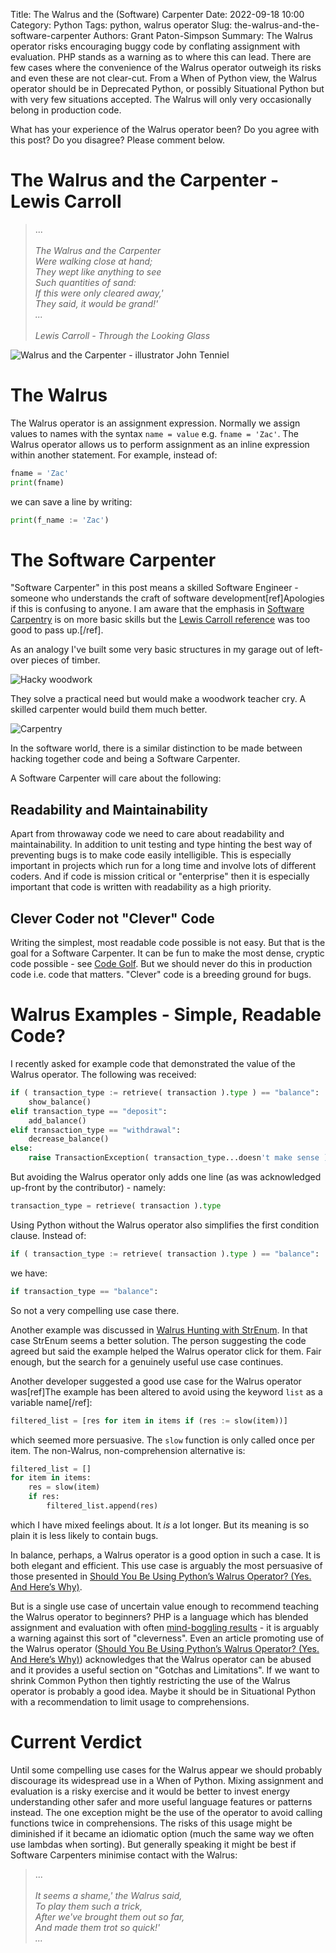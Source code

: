 Title: The Walrus and the (Software) Carpenter
Date: 2022-09-18 10:00
Category: Python
Tags: python, walrus operator
Slug: the-walrus-and-the-software-carpenter
Authors: Grant Paton-Simpson
Summary: The Walrus operator risks encouraging buggy code by conflating assignment with evaluation. PHP stands as a warning as to where this can lead. There are few cases where the convenience of the Walrus operator outweigh its risks and even these are not clear-cut. From a When of Python view, the Walrus operator should be in Deprecated Python, or possibly Situational Python but with very few situations accepted. The Walrus will only very occasionally belong in production code.

What has your experience of the Walrus operator been? Do you agree with this post? Do you disagree? Please comment below.

The Walrus and the Carpenter - Lewis Carroll
============================================

> ...
*<br><br>The Walrus and the Carpenter
<br>    Were walking close at hand;
<br>They wept like anything to see
<br>    Such quantities of sand:
<br>If this were only cleared away,'
<br>    They said, it would be grand!'
<br>...
<br><br>Lewis Carroll - Through the Looking Glass*

![Walrus and the Carpenter - illustrator John Tenniel](images/walrus_and_carpenter.jpg)

The Walrus
==========

The Walrus operator is an assignment expression. Normally we assign values to names with the syntax `name = value` e.g. `fname = 'Zac'`. The Walrus operator allows us to perform assignment as an inline expression within another statement. For example, instead of:

```python
fname = 'Zac'
print(fname)
```
we can save a line by writing:

```python
print(f_name := 'Zac')
```

The Software Carpenter
======================

"Software Carpenter" in this post means a skilled Software Engineer - someone who understands the craft of software development[ref]Apologies if this is confusing to anyone. I am aware that the emphasis in [Software Carpentry](https://www.software.ac.uk/programmes-events/carpentries/software-carpentry) is on more basic skills but the [Lewis Carroll reference](https://www.poetryfoundation.org/poems/43914/the-walrus-and-the-carpenter-56d222cbc80a9) was too good to pass up.[/ref].

As an analogy I've built some very basic structures in my garage out of left-over pieces of timber.

![Hacky woodwork](images/hacky_woodwork.jpg)

They solve a practical need but would make a woodwork teacher cry. A skilled carpenter would build them much better.

![Carpentry](images/carpentry.jpg)

In the software world, there is a similar distinction to be made between hacking together code and being a Software Carpenter.

A Software Carpenter will care about the following:

Readability and Maintainability
-------------------------------

Apart from throwaway code we need to care about readability and maintainability. In addition to unit testing and type hinting the best way of preventing bugs is to make code easily intelligible. This is especially important in projects which run for a long time and involve lots of different coders. And if code is mission critical or "enterprise" then it is especially important that code is written with readability as a high priority.

Clever Coder not "Clever" Code
------------------------------

Writing the simplest, most readable code possible is not easy. But that is the goal for a Software Carpenter. It can be fun to make the most dense, cryptic code possible - see [Code Golf](https://code.golf/). But we should never do this in production code i.e. code that matters. "Clever" code is a breeding ground for bugs.

Walrus Examples - Simple, Readable Code?
========================================

I recently asked for example code that demonstrated the value of the Walrus operator. The following was received:

```python
if ( transaction_type := retrieve( transaction ).type ) == "balance":
    show_balance()
elif transaction_type == "deposit":
    add_balance()
elif transaction_type == "withdrawal":
    decrease_balance()
else:
    raise TransactionException( transaction_type...doesn't make sense )
```

But avoiding the Walrus operator only adds one line (as was acknowledged up-front by the contributor) - namely:

```python
transaction_type = retrieve( transaction ).type
```

Using Python without the Walrus operator also simplifies the first condition clause. Instead of:

```python
if ( transaction_type := retrieve( transaction ).type ) == "balance":
```

we have:

```python
if transaction_type == "balance":
```

So not a very compelling use case there.

Another example was discussed in [Walrus Hunting with StrEnum](https://when-of-python.github.io/blog/walrus-hunting-with-strenum.html). In that case StrEnum seems a better solution. The person suggesting the code agreed but said the example helped the Walrus operator click for them. Fair enough, but the search for a genuinely useful use case continues.

Another developer suggested a good use case for the Walrus operator was[ref]The example has been altered to avoid using the keyword `list` as a variable name[/ref]:

```python
filtered_list = [res for item in items if (res := slow(item))]
```

which seemed more persuasive. The `slow` function is only called once per item. The non-Walrus, non-comprehension alternative is:

```python
filtered_list = []
for item in items:
    res = slow(item)
    if res:
        filtered_list.append(res)
```

which I have mixed feelings about. It *is* a lot longer. But its meaning is so plain it is less likely to contain bugs.

In balance, perhaps, a Walrus operator is a good option in such a case. It is both elegant and efficient. This use case is arguably the most persuasive of those presented in [Should You Be Using Python’s Walrus Operator? (Yes. And Here’s Why)](https://scribe.rip/should-you-be-using-pythons-walrus-operator-yes-and-here-s-why-36297be16907).

But is a single use case of uncertain value enough to recommend teaching the Walrus operator to beginners? PHP is a language which has blended assignment and evaluation with often [mind-boggling results](https://www.php.net/manual/en/language.operators.logical.php) - it is arguably a warning against this sort of "cleverness". Even an article promoting use of the Walrus operator ([Should You Be Using Python’s Walrus Operator? (Yes. And Here’s Why)](https://scribe.rip/should-you-be-using-pythons-walrus-operator-yes-and-here-s-why-36297be16907)) acknowledges that the Walrus operator can be abused and it provides a useful section on "Gotchas and Limitations". If we want to shrink Common Python then tightly restricting the use of the Walrus operator is probably a good idea. Maybe it should be in Situational Python with a recommendation to limit usage to comprehensions.

Current Verdict
===============

Until some compelling use cases for the Walrus appear we should probably discourage its widespread use in a When of Python. Mixing assignment and evaluation is a risky exercise and it would be better to invest energy understanding other safer and more useful language features or patterns instead. The one exception might be the use of the operator to avoid calling functions twice in comprehensions. The risks of this usage might be diminished if it became an idiomatic option (much the same way we often use lambdas when sorting). But generally speaking it might be best if Software Carpenters minimise contact with the Walrus:

> ...
*<br><br>It seems a shame,' the Walrus said,
<br>      To play them such a trick,
<br>After we've brought them out so far,
<br>      And made them trot so quick!'
<br>...*
